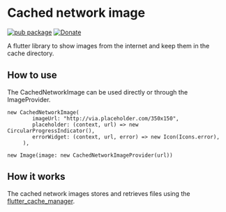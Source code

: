 
# Cached network image

[![pub package](https://img.shields.io/pub/v/cached_network_image.svg)](https://pub.dartlang.org/packages/cached_network_image)
[![Donate](https://img.shields.io/badge/Donate-PayPal-green.svg)](https://www.paypal.me/renefloor)

A flutter library to show images from the internet and keep them in the cache directory.

## How to use
The CachedNetworkImage can be used directly or through the ImageProvider.

```
new CachedNetworkImage(
        imageUrl: "http://via.placeholder.com/350x150",
        placeholder: (context, url) => new CircularProgressIndicator(),
        errorWidget: (context, url, error) => new Icon(Icons.error),
     ),
 ```


````
new Image(image: new CachedNetworkImageProvider(url))
````

## How it works
The cached network images stores and retrieves files using the [flutter_cache_manager](https://pub.dartlang.org/packages/flutter_cache_manager). 